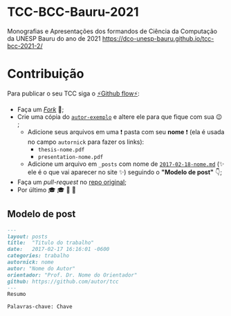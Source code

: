 # TCC-BCC-Bauru-2021

Monografias e Apresentações dos formandos de Ciência da Computação da UNESP
Bauru do ano de 2021 https://dco-unesp-bauru.github.io/tcc-bcc-2021-2/

# Contribuição

Para publicar o seu TCC siga o [:zap:Github flow:zap:](https://guides.github.com/introduction/flow/):

- Faça um [*Fork*](https://guides.github.com/activities/contributing-to-open-source/#contributing) :fork_and_knife:;
- Crie uma cópia do [`autor-exemplo`](autor-exemplo) e altere ele para que fique com sua :wink:	;
	- Adicione seus arquivos em uma :exclamation: pasta com seu **nome** :exclamation: (ela é usada no campo `autornick` para fazer os links):
		- `thesis-nome.pdf`
		- `presentation-nome.pdf`
	- Adicione um arquivo em `_posts` com nome de  [`2017-02-18-nome.md`](autor-exemplo/2017-02-18-autor.md) (:sparkles: ele é o que vai aparecer no site :sparkles:) seguindo o **"Modelo de post"** :point_down:;
- Faça um *pull-request* no [repo original](https://github.com/mostra-de-tccs-bcc/TCC-BCC-Bauru-2016);
- Por último :mortar_board: :mortar_board: :beer: :beer:

## Modelo de post

```markdown
---
layout: posts
title:  "Titulo do trabalho"
date:   2017-02-17 16:16:01 -0600
categories: trabalho
autornick: nome
autor: "Nome do Autor"
orientador: "Prof. Dr. Nome do Orientador"
github: https://github.com/autor/tcc
---
Resumo

Palavras-chave: Chave
```


